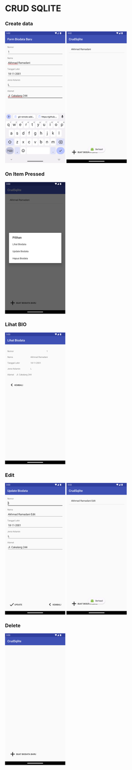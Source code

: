 # CRUD SQLITE

### Create data

<img src="images/ss_create.png" alt="ss 1" style="width:200px;"/>
<img src="images/ss_create_success.png" alt="ss 1" style="width:200px;"/>

### On Item Pressed
<img src="images/ss_onpress.png" alt="ss 1" style="width:200px;"/>

### Lihat BIO
<img src="images/ss_lihat_bio.png" alt="ss 1" style="width:200px;"/>

### Edit
<img src="images/ss_edit.png" alt="ss 1" style="width:200px;"/>
<img src="images/ss_edit_succes.png" alt="ss 1" style="width:200px;"/>

### Delete
<img src="images/ss_deleted.png" alt="ss 1" style="width:200px;"/>

